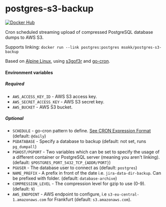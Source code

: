 # postgres-s3-backup
[![Docker Hub](https://img.shields.io/badge/docker-ready-blue.svg)](https://registry.hub.docker.com/u/msokk/postgres-s3-backup/)

Cron scheduled streaming upload of compressed PostgreSQL database dumps to AWS S3.

Supports linking: `docker run --link postgres:postgres msokk/postgres-s3-backup`

Based on [Alpine Linux](https://hub.docker.com/_/alpine/),
using [s3gof3r](https://github.com/rlmcpherson/s3gof3r/) and [go-cron](https://github.com/odise/go-cron).

#### Environment variables

##### *Required*
* `AWS_ACCESS_KEY_ID` - AWS S3 access key.
* `AWS_SECRET_ACCESS_KEY` - AWS S3 secret key.
* `AWS_BUCKET` - AWS S3 bucket.

##### *Optional*
* `SCHEDULE` - go-cron pattern to define. [See CRON Expression Format](https://godoc.org/github.com/robfig/cron#hdr-CRON_Expression_Format) (default: `@daily`)
* `PGDATABASE` - Specify a database to backup (default: not set, runs `pg_dumpall`)
* `PGHOST/PGPORT` - Two variables which can be set to specify the usage of a different container or PostgreSQL server (meaning you aren't linking). (default: `$POSTGRES_PORT_5432_TCP_{ADDR/PORT}`)
* `PGUSER` - The database user to connect as (default: `postgres`)
* `NAME_PREFIX` - A prefix in front of the date i.e. `jira-data-dir-backup`. Can be prefixed with folder. (default: `database-archive`)
* `COMPRESSION_LEVEL` - The compression level for gzip to use (0-9). (default: `9`)
* `AWS_ENDPOINT` - AWS endpoint to configure, i.e `s3-eu-central-1.amazonaws.com` for Frankfurt (default: `s3.amazonaws.com`).
